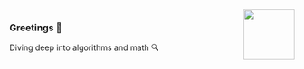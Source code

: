 <img src="https://github.com/user-attachments/assets/80bea41e-f699-4269-aba8-20cac6faf986?raw=true" align="right" width="90">

<h3>Greetings 🖖</h3>
Diving deep into algorithms and math 🔍
